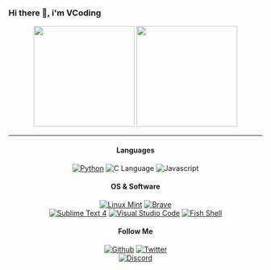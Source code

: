 ### Hi there 👋, i'm VCoding

<div align="center">
  <img height="200" src="https://github-profile-trophy.vercel.app/?username=vincent-coding&theme=discord&no-frame=true&column=4" />
  <img height="200" src="https://github-readme-stats.vercel.app/api/top-langs/?username=vincent-coding&theme=gotham&langs_count=6&layout=compact" />
</div>

---

<div align="center">
  
  #### Languages
  [![Python](https://img.shields.io/badge/Python-3498db?style=for-the-badge&logo=python&logoColor=fff)](https://www.python.org/)
  ![C Language](https://img.shields.io/badge/Language-7f8c8d?style=for-the-badge&logo=c&logoColor=fff)
  ![Javascript](https://img.shields.io/badge/Javascript-f2ad00?style=for-the-badge&logo=javascript&logoColor=fff)
  
  #### OS & Software
  [![Linux Mint](https://img.shields.io/badge/Linux%20Mint-27ae60?style=for-the-badge&logo=linux-mint&logoColor=fff)](https://linuxmint.com/)
  [![Brave](https://img.shields.io/badge/Brave-d35400?style=for-the-badge&logo=brave&logoColor=fff)](https://brave.com/)
  <br />
  [![Sublime Text 4](https://img.shields.io/badge/Sublime%20Text%204-f39c12?style=for-the-badge&logo=sublime-text&logoColor=fff)](https://www.sublimetext.com/)
  [![Visual Studio Code](https://img.shields.io/badge/Visual%20Studio%20Code-2980b9?style=for-the-badge&logo=visual-studio-code&logoColor=fff)](https://code.visualstudio.com/)
  [![Fish Shell](https://img.shields.io/badge/Fish%20Shell-9b59b6?style=for-the-badge)](https://fishshell.com/)
  
  #### Follow Me
  [![Github](https://img.shields.io/github/followers/vincent-coding?style=for-the-badge&logo=github)](https://github.com/vincent-coding)
  [![Twitter](https://img.shields.io/github/followers/vincent-coding?style=for-the-badge&logo=twitter)](https://twitter.com/VincentCoding)<br />
  [![Discord](https://discord.c99.nl/widget/theme-3/467630539898224661.png)](https://discord.com/users/467630539898224661)
</div>

